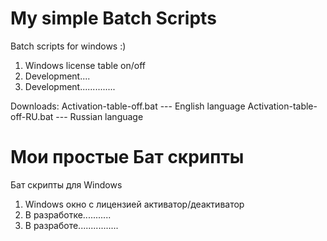 # My simple Batch Scripts 
Batch scripts for windows :)


1. Windows license table on/off 
2. Development....
3. Development..............

Downloads:
Activation-table-off.bat    --- English language 
Activation-table-off-RU.bat --- Russian language 



# Мои простые Бат скрипты
Бат скрипты для Windows

1. Windows окно с лицензией активатор/деактиватор
2. В разработке...........
3. В разработе................






